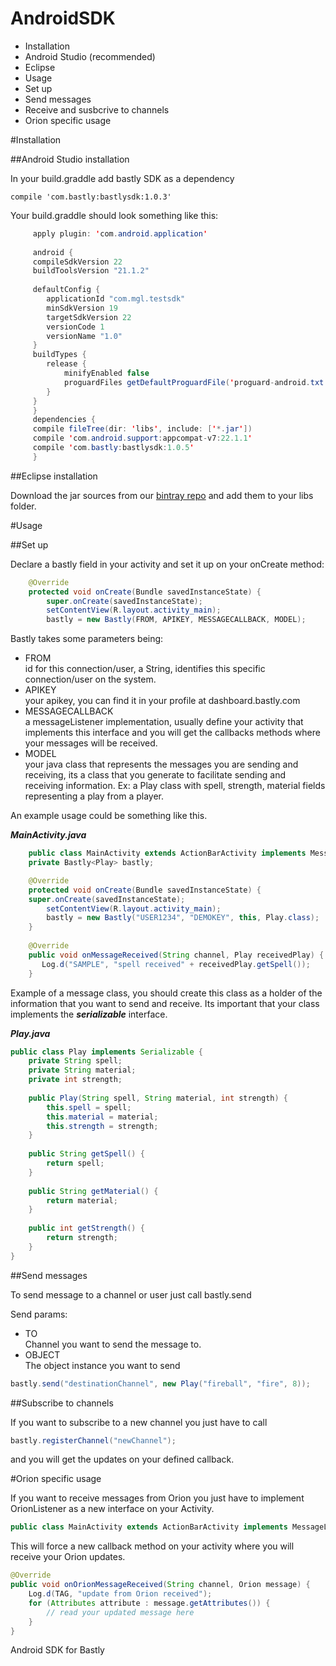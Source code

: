 AndroidSDK
==========
* Installation
 * Android Studio (recommended)
 * Eclipse
* Usage
 * Set up
 * Send messages
 * Receive and susbcrive to channels
* Orion specific usage

#Installation <a name="installation"></a>

##Android Studio installation

In your build.graddle add bastly SDK as a dependency

    compile 'com.bastly:bastlysdk:1.0.3'

Your build.graddle should look something like this:

```java
     apply plugin: 'com.android.application'
   
     android {
     compileSdkVersion 22
     buildToolsVersion "21.1.2"
   
     defaultConfig {
        applicationId "com.mgl.testsdk"
        minSdkVersion 19
        targetSdkVersion 22
        versionCode 1
        versionName "1.0"
     }
     buildTypes {
        release {
            minifyEnabled false
            proguardFiles getDefaultProguardFile('proguard-android.txt'), 'proguard-rules.pro'
        }
     }
     }
     dependencies {
     compile fileTree(dir: 'libs', include: ['*.jar'])  
     compile 'com.android.support:appcompat-v7:22.1.1'  
     compile 'com.bastly:bastlysdk:1.0.5'   
     }  
```

##Eclipse installation

Download the jar sources from our [bintray repo](https://bintray.com/bastly/releases/AndroidSDK/view) and add them to your libs folder.


#Usage <a name="usage"></a>

##Set up

Declare a bastly field in your activity and set it up on your onCreate method:
```java
    @Override
    protected void onCreate(Bundle savedInstanceState) {
        super.onCreate(savedInstanceState);
        setContentView(R.layout.activity_main);
        bastly = new Bastly(FROM, APIKEY, MESSAGECALLBACK, MODEL);
```
Bastly takes some parameters being:

* FROM  
 id for this connection/user, a String, identifies this specific connection/user on the system.  
* APIKEY  
 your apikey, you can find it in your profile at dashboard.bastly.com
* MESSAGECALLBACK  
 a messageListener implementation, usually define your activity that implements this interface and you will get the callbacks methods where your messages will be received.  
* MODEL  
 your java class that represents the messages you are sending and receiving, its a class that you generate to facilitate sending and receiving information. Ex: a Play class with spell, strength, material fields representing a play from a player.  
 
An example usage could be something like this.

***MainActivity.java***
```java
    public class MainActivity extends ActionBarActivity implements MessageListener<Play> {  
    private Bastly<Play> bastly;

    @Override
    protected void onCreate(Bundle savedInstanceState) {
    super.onCreate(savedInstanceState);
        setContentView(R.layout.activity_main);
        bastly = new Bastly("USER1234", "DEMOKEY", this, Play.class);
    }
    
    @Override
    public void onMessageReceived(String channel, Play receivedPlay) {
       Log.d("SAMPLE", "spell received" + receivedPlay.getSpell());
    }
```
Example of a message class, you should create this class as a holder of the information that you want to send and receive.
Its important that your class implements the ***serializable*** interface.

***Play.java***
```java
public class Play implements Serializable {  
    private String spell;
    private String material;
    private int strength;
    
    public Play(String spell, String material, int strength) {
        this.spell = spell;
        this.material = material;
        this.strength = strength;
    }
    
    public String getSpell() {
        return spell;
    }
    
    public String getMaterial() {
        return material;
    }
    
    public int getStrength() {
        return strength;
    }
}  
```
##Send messages

To send message to a channel or user just call bastly.send

Send params:

* TO  
 Channel you want to send the message to. 
* OBJECT  
 The object instance you want to send 

```java
bastly.send("destinationChannel", new Play("fireball", "fire", 8));
```   
##Subscribe to channels

If you want to subscribe to a new channel you just have to call

```java
bastly.registerChannel("newChannel");
```

and you will get the updates on your defined callback.

#Orion specific usage <a name="orion"></a>

If you want to receive messages from Orion you just have to implement OrionListener as a new interface on your Activity.

```java
public class MainActivity extends ActionBarActivity implements MessageListener<Play>, OrionListener {
``` 

This will force a new callback method on your activity where you will receive your Orion updates.

```java
@Override
public void onOrionMessageReceived(String channel, Orion message) {
    Log.d(TAG, "update from Orion received");
    for (Attributes attribute : message.getAttributes()) {
        // read your updated message here
    }
}
```

Android SDK for Bastly
